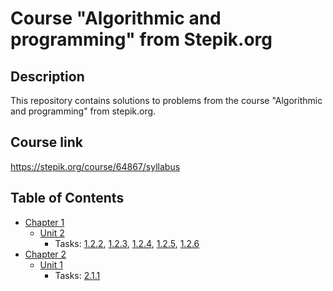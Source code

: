 # Course "Algorithmic and programming" from Stepik.org

## Description

This repository contains solutions to problems from the course "Algorithmic and programming" from stepik.org.

## Course link
https://stepik.org/course/64867/syllabus

## Table of Contents

* <a href = "https://github.com/savra/StepicAlgorithmicAndProgramming/tree/master/src/main/java/com/hvdbs/savra/stepicalgorithmicandprogramming/Chapter1">Chapter 1</a>
    * <a href = "https://github.com/savra/StepicAlgorithmicAndProgramming/tree/master/src/main/java/com/hvdbs/savra/stepicalgorithmicandprogramming/Chapter1/Unit2">Unit 2</a>
        * Tasks:
          <a href = "https://github.com/savra/StepicAlgorithmicAndProgramming/blob/master/src/main/java/com/hvdbs/savra/stepicalgorithmicandprogramming/Chapter1/Unit2/Task_02.java">1.2.2</a>,
          <a href = "https://github.com/savra/StepicAlgorithmicAndProgramming/blob/master/src/main/java/com/hvdbs/savra/stepicalgorithmicandprogramming/Chapter1/Unit2/Task_03.java">1.2.3</a>,
          <a href = "https://github.com/savra/StepicAlgorithmicAndProgramming/blob/master/src/main/java/com/hvdbs/savra/stepicalgorithmicandprogramming/Chapter1/Unit2/Task_04.java">1.2.4</a>,
          <a href = "https://github.com/savra/StepicAlgorithmicAndProgramming/blob/master/src/main/java/com/hvdbs/savra/stepicalgorithmicandprogramming/Chapter1/Unit2/Task_05.java">1.2.5</a>,
          <a href = "https://github.com/savra/StepicAlgorithmicAndProgramming/blob/master/src/main/java/com/hvdbs/savra/stepicalgorithmicandprogramming/Chapter1/Unit2/Task_06.java">1.2.6</a>
* <a href = "https://github.com/savra/StepicAlgorithmicAndProgramming/tree/master/src/main/java/com/hvdbs/savra/stepicalgorithmicandprogramming/Chapter2">Chapter 2</a>
    * <a href = "https://github.com/savra/StepicAlgorithmicAndProgramming/tree/master/src/main/java/com/hvdbs/savra/stepicalgorithmicandprogramming/Chapter2/Unit1">Unit 1</a>
        * Tasks:
          <a href = "https://github.com/savra/StepicAlgorithmicAndProgramming/blob/master/src/main/java/com/hvdbs/savra/stepicalgorithmicandprogramming/Chapter2/Unit1/Task_01.java">2.1.1</a>